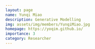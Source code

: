 ```yaml
---
layout: page
name: Yunqi Miao
description: Generative Modelling
img: assets/img/members/YunqiMiao.jpg
homepage: https://yoqim.github.io/
importance: 3
category: Researcher
---
```

